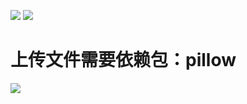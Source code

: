 ![ ](https://upload-images.jianshu.io/upload_images/14371339-b1c07b44c8407bef.png?imageMogr2/auto-orient/strip%7CimageView2/2/w/1240)
![ ](https://upload-images.jianshu.io/upload_images/14371339-9581f99a5cb565f2.png?imageMogr2/auto-orient/strip%7CimageView2/2/w/1240)

# 上传文件需要依赖包：pillow  

![ ](https://upload-images.jianshu.io/upload_images/14371339-9f429aa483650d4b.png?imageMogr2/auto-orient/strip%7CimageView2/2/w/1240)
